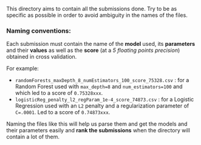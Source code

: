 This directory aims to contain all the submissions done.
Try to be as specific as possible in order to avoid ambiguity in the names of the files.

### Naming conventions:
Each submission must contain the name of the **model** used, its **parameters** and their **values** as well as the **score** (at a *5 floating points precision*) obtained in cross validation.

For example:
* `randomForests_maxDepth_8_numEstimators_100_score_75328.csv` : for a Random Forest used with `max_depth=8` and `num_estimators=100` and which led to a score of `0.75328xxx`.
* `logisticReg_penalty_l2_regParam_1e-4_score_74873.csv` : for a Logistic Regression used with an `L2` penalty and a regularization parameter of `C=.0001`. Led to a score of `0.74873xxx`.

Naming the files like this will help us parse them and get the models and their parameters easily and **rank the submissions** when the directory will contain a lot of them.